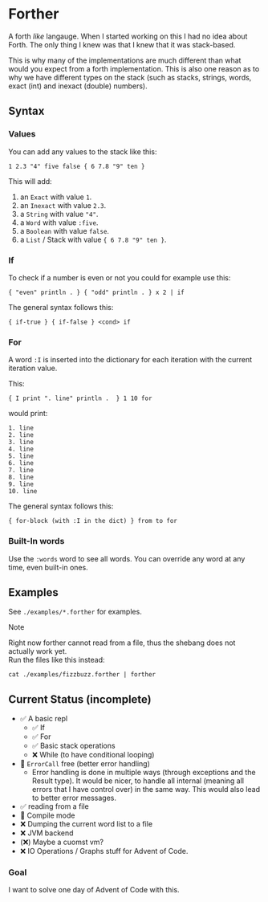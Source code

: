 # Forther


A forth *like* langauge.
When I started working on this I had no idea about Forth.
The only thing I knew was that I knew that it was stack-based.

This is why many of the implementations are much different than what would you
expect from a forth implementation.
This is also one reason as to why we have different types on the stack 
  (such as stacks, strings, words, exact (int) and inexact (double) numbers).

## Syntax

### Values

You can add any values to the stack like this:

```
1 2.3 "4" five false { 6 7.8 "9" ten }
```

This will add:

1. an `Exact` with value `1`.
2. an `Inexact` with value `2.3`.
3. a `String` with value `"4"`.
4. a `Word` with value `:five`.
5. a `Boolean` with value `false`.
6. a `List` / Stack with value `{ 6 7.8 "9" ten }`.


### If 

To check if a number is even or not you could for example use this:
```
{ "even" println . } { "odd" println . } x 2 | if
```

The general syntax follows this:
```
{ if-true } { if-false } <cond> if
```

### For

A word `:I` is inserted into the dictionary for each iteration
with the current iteration value. 

This:
```
{ I print ". line" println .  } 1 10 for
```
would print:
```
1. line
2. line
3. line
4. line
5. line
6. line
7. line
8. line
9. line
10. line
```

The general syntax follows this:
```
{ for-block (with :I in the dict) } from to for
```

### Built-In words

Use the `:words` word to see all words.
You can override any word at any time, even built-in ones.

## Examples

See `./examples/*.forther` for examples.

> [!NOTE]
> Right now forther cannot read from a file, thus
> the shebang does not actually work yet.<br>
> Run the files like this instead:
>
> `cat ./examples/fizzbuzz.forther | forther`

## Current Status (incomplete)

- ✅ A basic repl
  - ✅ If
  - ✅ For
  - ✅ Basic stack operations
  - ❌ While (to have conditional looping)
- 🚧 `ErrorCall` free (better error handling)
  - Error handling is done in multiple ways (through exceptions and the Result type).
    It would be nicer, to handle all internal (meaning all errors that I have control over)
    in the same way. This would also lead to better error messages.
- ✅ reading from a file
- 🚧 Compile mode 
- ❌ Dumping the current word list to a file
- ❌ JVM backend
- (❌) Maybe a cuomst vm?
- ❌ IO Operations / Graphs stuff for Advent of Code.

### Goal

I want to solve one day of Advent of Code with this.


